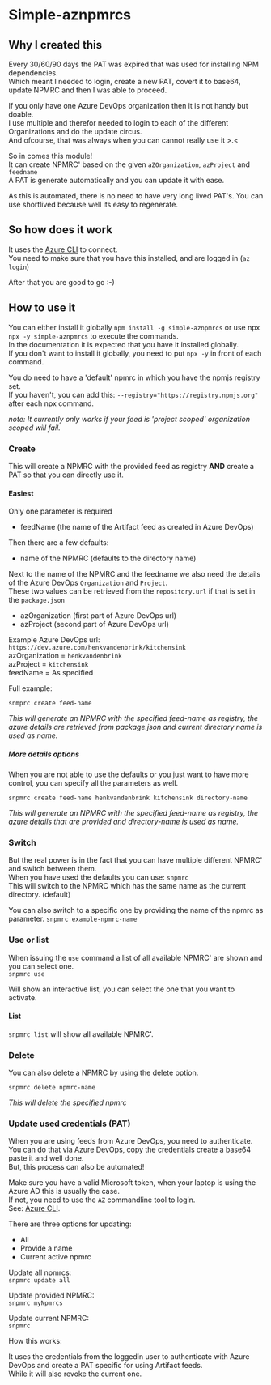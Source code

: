 # Simple-aznpmrcs

## Why I created this

Every 30/60/90 days the PAT was expired that was used for installing NPM dependencies.  
Which meant I needed to login, create a new PAT, covert it to base64, update NPMRC and then I was able to proceed.  

If you only have one Azure DevOps organization then it is not handy but doable.  
I use multiple and therefor needed to login to each of the different Organizations and do the update circus.  
And ofcourse, that was always when you can cannot really use it >.<  

So in comes this module!  
It can create NPMRC' based on the given `aZOrganization`, `azProject` and `feedname`  
A PAT is generate automatically and you can update it with ease.  

As this is automated, there is no need to have very long lived PAT's. You can use shortlived because well its easy to regenerate. 

## So how does it work

It uses the [Azure CLI](https://learn.microsoft.com/en-us/cli/azure/install-azure-cli) to connect.  
You need to make sure that you have this installed, and are logged in (`az login`)  

After that you are good to go :-) 

## How to use it

You can either install it globally `npm install -g simple-aznpmrcs` or use npx `npx -y simple-aznpmrcs` to execute the commands.  
In the documentation it is expected that you have it installed globally.  
If you don't want to install it globally, you need to put `npx -y` in front of each command.  

You do need to have a 'default' npmrc in which you have the npmjs registry set.  
If you haven't, you can add this: `--registry="https://registry.npmjs.org"` after each npx command.  

*note: It currently only works if your feed is 'project scoped' organization scoped will fail.*

### Create

This will create a NPMRC with the provided feed as registry **AND** create a PAT so that you can directly use it.  

#### Easiest

Only one parameter is required
- feedName (the name of the Artifact feed as created in Azure DevOps)

Then there are a few defaults:
- name of the NPMRC (defaults to the directory name)

Next to the name of the NPMRC and the feedname we also need the details of the Azure DevOps `Organization` and `Project`.  
These two values can be retrieved from the `repository.url` if that is set in the `package.json`

- azOrganization (first part of Azure DevOps url) 
- azProject (second part of Azure DevOps url)

Example Azure DevOps url:  `https://dev.azure.com/henkvandenbrink/kitchensink`  
azOrganization = `henkvandenbrink`  
azProject = `kitchensink`  
feedName = As specified

Full example:

`snmprc create feed-name`

*This will generate an NPMRC with the specified feed-name as registry, the azure details are retrieved from package.json and current directory name is used as name.*  

##### More details options

When you are not able to use the defaults or you just want to have more control, you can specify all the parameters as well.  

`snpmrc create feed-name henkvandenbrink kitchensink directory-name`

*This will generate an NPMRC with the specified feed-name as registry, the azure details that are provided and directory-name is used as name.*  

### Switch

But the real power is in the fact that you can have multiple different NPMRC' and switch between them.  
When you have used the defaults you can use:
`snpmrc`  
This will switch to the NPMRC which has the same name as the current directory. (default)

You can also switch to a specific one by providing the name of the npmrc as parameter.
`snpmrc example-npmrc-name`


### Use or list

When issuing the `use` command a list of all available NPMRC' are shown and you can select one.  
`snpmrc use`

Will show an interactive list, you can select the one that you want to activate.  

#### List

`snpmrc list` will show all available NPMRC'.

### Delete

You can also delete a NPMRC by using the delete option.  

`snpmrc delete npmrc-name`  

*This will delete the specified npmrc*

### Update used credentials (PAT)

When you are using feeds from Azure DevOps, you need to authenticate.  
You can do that via Azure DevOps, copy the credentials create a base64 paste it and well done.  
But, this process can also be automated!  

Make sure you have a valid Microsoft token, when your laptop is using the Azure AD this is usually the case.  
If not, you need to use the `AZ` commandline tool to login.  
See: [Azure CLI](https://learn.microsoft.com/en-us/cli/azure/). 

There are three options for updating:

- All
- Provide a name
- Current active npmrc

Update all npmrcs:  
`snpmrc update all`  

Update provided NPMRC:  
`snpmrc myNpmrcs`

Update current NPMRC:  
`snpmrc`

How this works:

It uses the credentials from the loggedin user to authenticate with Azure DevOps and create a PAT specific for using Artifact feeds.  
While it will also revoke the current one.  

